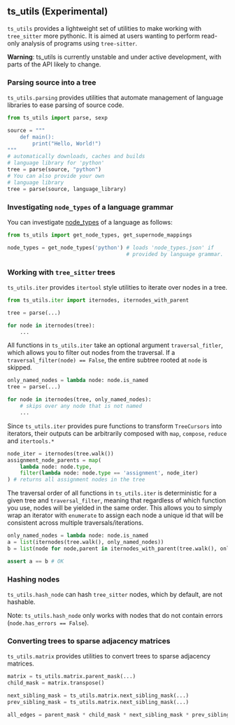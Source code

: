 ## ts_utils (Experimental)

`ts_utils` provides a lightweight set of utilities to make working with `tree_sitter` more pythonic. It is aimed at users wanting to perform
read-only analysis of programs using `tree-sitter`.

**Warning**: ts_utils is currently unstable and under active development, with parts of the API likely to change.

### Parsing source into a tree

`ts_utils.parsing` provides utilities that automate management of language libraries to ease parsing of source code.

```python
from ts_utils import parse, sexp

source = """
    def main():
        print("Hello, World!")
"""
# automatically downloads, caches and builds
# language library for 'python'
tree = parse(source, "python")
# You can also provide your own
# language library
tree = parse(source, language_library)
```

### Investigating `node_types` of a language grammar

You can investigate [node_types](https://tree-sitter.github.io/tree-sitter/using-parsers#static-node-types) of a language as follows:

```python
from ts_utils import get_node_types, get_supernode_mappings

node_types = get_node_types('python') # loads 'node_types.json' if
                                      # provided by language grammar.

```

### Working with `tree_sitter` trees

`ts_utils.iter` provides `itertool` style utilities to iterate over
nodes in a tree.

```python
from ts_utils.iter import iternodes, iternodes_with_parent

tree = parse(...)

for node in iternodes(tree):
    ...
```

All functions in `ts_utils.iter` take an optional argument `traversal_fitler`, which allows you to filter out nodes from the
traversal. If a `traversal_filter(node) == False`, the entire subtree
rooted at `node` is skipped.

```python
only_named_nodes = lambda node: node.is_named
tree = parse(...)

for node in iternodes(tree, only_named_nodes):
    # skips over any node that is not named
    ...
```

Since `ts_utils.iter` provides pure functions to transform `TreeCursors` into iterators, their outputs can be arbitrarily composed with `map`, `compose`, `reduce` and `itertools.*`

```python
node_iter = iternodes(tree.walk())
assignment_node_parents = map(
    lambda node: node.type,
    filter(lambda node: node.type == 'assignment', node_iter)
) # returns all assignment nodes in the tree
```

The traversal order of all functions in `ts_utils.iter` is deterministic
for a given tree and `traversal_filter`, meaning that regardless of which function you use, nodes will be yielded in the same order. This allows you to simply wrap an iterator with `enumerate` to assign each node a unique id that will be consistent across multiple traversals/iterations.

```python
only_named_nodes = lambda node: node.is_named
a = list(iternodes(tree.walk(), only_named_nodes))
b = list(node for node,parent in iternodes_with_parent(tree.walk(), only_named_nodes))

assert a == b # OK
```

### Hashing nodes

`ts_utils.hash_node` can hash `tree_sitter` nodes, which by default, are not hashable.

Note: `ts_utils.hash_node` only works with nodes that do not contain errors (`node.has_errors == False`).

### Converting trees to sparse adjacency matrices

`ts_utils.matrix` provides utilities to convert trees to sparse adjacency matrices.

```python
matrix = ts_utils.matrix.parent_mask(...)
child_mask = matrix.transpose()

next_sibling_mask = ts_utils.matrix.next_sibling_mask(...)
prev_sibling_mask = ts_utils.matrix.next_sibling_mask(...)

all_edges = parent_mask * child_mask * next_sibling_mask * prev_sibling_mask
```
